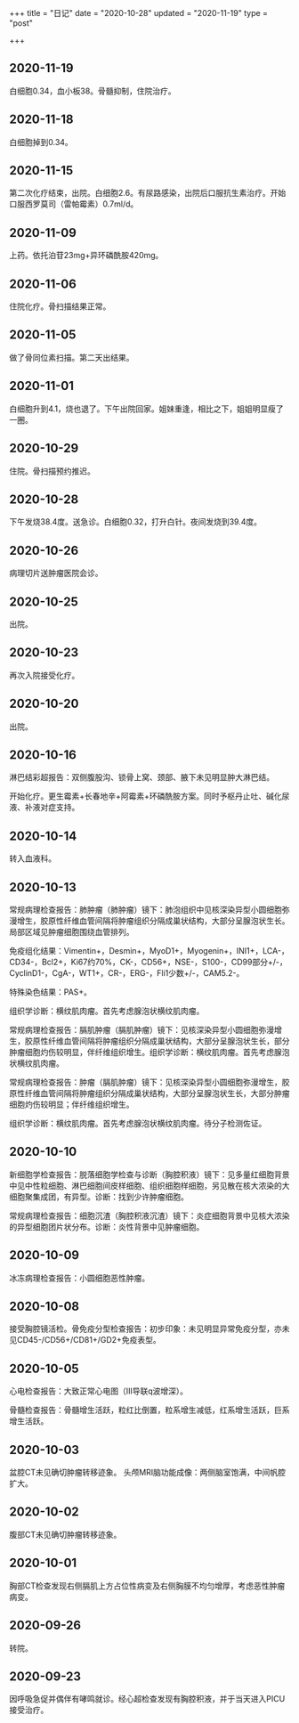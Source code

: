 +++
title = "日记"
date = "2020-10-28"
updated = "2020-11-19"
type = "post"

+++

## 2020-11-19

白细胞0.34，血小板38。骨髓抑制，住院治疗。

## 2020-11-18

白细胞掉到0.34。

## 2020-11-15

第二次化疗结束，出院。白细胞2.6。有尿路感染，出院后口服抗生素治疗。开始口服西罗莫司（雷帕霉素）0.7ml/d。 

## 2020-11-09

上药。依托泊苷23mg+异环磷酰胺420mg。

## 2020-11-06

住院化疗。骨扫描结果正常。

## 2020-11-05

做了骨同位素扫描。第二天出结果。

## 2020-11-01

白细胞升到4.1，烧也退了。下午出院回家。姐妹重逢，相比之下，姐姐明显瘦了一圈。

## 2020-10-29

住院。骨扫描预约推迟。

## 2020-10-28

下午发烧38.4度。送急诊。白细胞0.32，打升白针。夜间发烧到39.4度。

## 2020-10-26

病理切片送肿瘤医院会诊。

## 2020-10-25

出院。

## 2020-10-23

再次入院接受化疗。

## 2020-10-20

出院。

## 2020-10-16 

淋巴结彩超报告：双侧腹股沟、锁骨上窝、颈部、腋下未见明显肿大淋巴结。

开始化疗。更生霉素+长春地辛+阿霉素+环磷酰胺方案。同时予枢丹止吐、碱化尿液、补液对症支持。

## 2020-10-14

转入血液科。

## 2020-10-13 

常规病理检查报告：肺肿瘤（肺肿瘤）镜下：肺泡组织中见核深染异型小圆细胞弥漫增生，胶原性纤维血管间隔将肿瘤组织分隔成巢状结构，大部分呈腺泡状生长。局部区域见肿瘤细胞围绕血管排列。

免疫组化结果：Vimentin+，Desmin+，MyoD1+，Myogenin+，INI1+，LCA-，CD34-，Bcl2+，Ki67约70%，CK-，CD56+，NSE-，S100-，CD99部分+/-，CyclinD1-，CgA-，WT1+，CR-，ERG-，Fli1少数+/-，CAM5.2-。

特殊染色结果：PAS+。

组织学诊断：横纹肌肉瘤。首先考虑腺泡状横纹肌肉瘤。

常规病理检查报告：膈肌肿瘤（膈肌肿瘤）镜下：见核深染异型小圆细胞弥漫增生，胶原性纤维血管间隔将肿瘤组织分隔成巢状结构，大部分呈腺泡状生长，部分肿瘤细胞灼伤较明显，伴纤维组织增生。组织学诊断：横纹肌肉瘤。首先考虑腺泡状横纹肌肉瘤。

常规病理检查报告：肿瘤（膈肌肿瘤）镜下：见核深染异型小圆细胞弥漫增生，胶原性纤维血管间隔将肿瘤组织分隔成巢状结构，大部分呈腺泡状生长，大部分肿瘤细胞灼伤较明显；伴纤维组织增生。 

组织学诊断：横纹肌肉瘤。首先考虑腺泡状横纹肌肉瘤。待分子检测佐证。

## 2020-10-10 

新细胞学检查报告：脱落细胞学检查与诊断（胸腔积液）镜下：见多量红细胞背景中见中性粒细胞、淋巴细胞间皮样细胞、组织细胞样细胞，另见散在核大浓染的大细胞聚集成团，有异型。诊断：找到少许肿瘤细胞。

常规病理检查报告：细胞沉渣（胸腔积液沉渣）镜下：炎症细胞背景中见核大浓染的异型细胞团片状分布。诊断：炎性背景中见肿瘤细胞。

## 2020-10-09 

冰冻病理检查报告：小圆细胞恶性肿瘤。

## 2020-10-08

接受胸腔镜活检。骨免疫分型检查报告：初步印象：未见明显异常免疫分型，亦未见CD45-/CD56+/CD81+/GD2+免疫表型。

## 2020-10-05

心电检查报告：大致正常心电图（III导联q波增深）。

骨髓检查报告：骨髓增生活跃，粒红比倒置，粒系增生减低，红系增生活跃，巨系增生活跃。

## 2020-10-03

盆腔CT未见确切肿瘤转移迹象。 头颅MRI脑功能成像：两侧脑室饱满，中间帆腔扩大。

## 2020-10-02

腹部CT未见确切肿瘤转移迹象。

## 2020-10-01

胸部CT检查发现右侧膈肌上方占位性病变及右侧胸膜不均匀增厚，考虑恶性肿瘤病变。

## 2020-09-26

转院。

## 2020-09-23

因呼吸急促并偶伴有哮鸣就诊。经心超检查发现有胸腔积液，并于当天进入PICU接受治疗。

